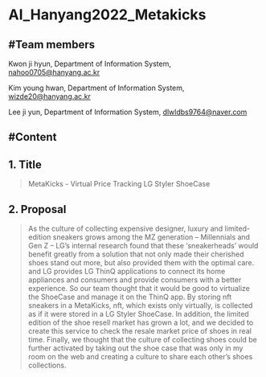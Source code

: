 # AI_Hanyang2022_Metakicks

#Team members
-------------
Kwon ji hyun, Department of Information System, nahoo0705@hanyang.ac.kr

Kim young hwan, Department of Information System, wizde20@hanyang.ac.kr

Lee ji yun, Department of Information System, dlwldbs9764@naver.com

#Content
--------

## 1. Title 
>MetaKicks - Virtual Price Tracking LG Styler ShoeCase

## 2. Proposal
>As the culture of collecting expensive designer, luxury 
and limited-edition sneakers grows among the MZ generation –
Millennials and Gen Z – LG’s internal research found that these
‘sneakerheads’ would benefit greatly from a solution that not only
made their cherished shoes stand out more, but also provided them
with the optimal care. and LG provides LG ThinQ applications to
connect its home appliances and consumers and provide consumers
with a better experience. So our team thought that it would be good
to virtualize the ShoeCase and manage it on the ThinQ app. By
storing nft sneakers in a MetaKicks, nft, which exists only virtually,
is collected as if it were stored in a LG Styler ShoeCase. In addition,
the limited edition of the shoe resell market has grown a lot, and
we decided to create this service to check the resale market price of
shoes in real time. Finally, we thought that the culture of collecting
shoes could be further activated by taking out the shoe case that
was only in my room on the web and creating a culture to share
each other’s shoes collections.
